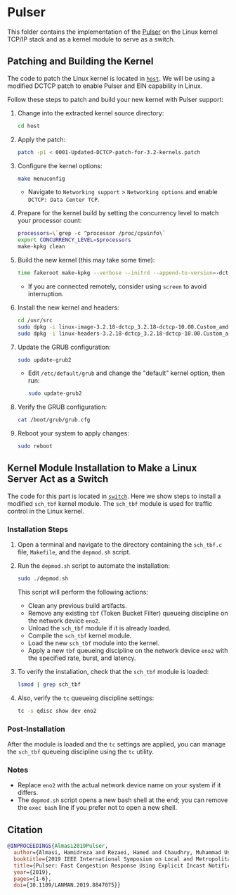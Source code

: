 Pulser
================================
This folder contains the implementation of the [Pulser](https://ieeexplore.ieee.org/document/8847075) on the Linux kernel TCP/IP stack and as a kernel module to serve as a switch.



## Patching and Building the Kernel
The code to patch the Linux kernel is located in [`host`](https://github.com/hamidralmasi/Pulser/tree/master/host). We will be using a modified DCTCP patch to enable Pulser and EIN capability in Linux.

Follow these steps to patch and build your new kernel with Pulser support:


1. Change into the extracted kernel source directory:
   ```bash
   cd host
   ```

2. Apply the patch:
   ```bash
   patch -p1 < 0001-Updated-DCTCP-patch-for-3.2-kernels.patch
   ```

3. Configure the kernel options:
   ```bash
   make menuconfig
   ```
   - Navigate to `Networking support` > `Networking options` and enable `DCTCP: Data Center TCP`.

4. Prepare for the kernel build by setting the concurrency level to match your processor count:
   ```bash
   processors=\`grep -c ^processor /proc/cpuinfo\`
   export CONCURRENCY_LEVEL=$processors
   make-kpkg clean
   ```

5. Build the new kernel (this may take some time):
   ```bash
   time fakeroot make-kpkg --verbose --initrd --append-to-version=-dctcp kernel_image kernel_headers
   ```
   - If you are connected remotely, consider using `screen` to avoid interruption.

6. Install the new kernel and headers:
   ```bash
   cd /usr/src
   sudo dpkg -i linux-image-3.2.18-dctcp_3.2.18-dctcp-10.00.Custom_amd64.deb
   sudo dpkg -i linux-headers-3.2.18-dctcp_3.2.18-dctcp-10.00.Custom_amd64.deb
   ```

7. Update the GRUB configuration:
   ```bash
   sudo update-grub2
   ```
   - Edit `/etc/default/grub` and change the "default" kernel option, then run:
     ```bash
     sudo update-grub2
     ```

8. Verify the GRUB configuration:
   ```bash
   cat /boot/grub/grub.cfg
   ```

9. Reboot your system to apply changes:
    ```bash
    sudo reboot
    ```
## Kernel Module Installation to Make a Linux Server Act as a Switch

The code for this part is located in [`switch`](https://github.com/hamidralmasi/Pulser/tree/master/switch). Here we show steps to install a modified `sch_tbf` kernel module. The `sch_tbf` module is used for traffic control in the Linux kernel.

### Installation Steps

1. Open a terminal and navigate to the directory containing the `sch_tbf.c` file, `Makefile`, and the `depmod.sh` script.

2. Run the `depmod.sh` script to automate the installation:
   ```bash
   sudo ./depmod.sh
   ```
   This script will perform the following actions:
   - Clean any previous build artifacts.
   - Remove any existing `tbf` (Token Bucket Filter) queueing discipline on the network device `eno2`.
   - Unload the `sch_tbf` module if it is already loaded.
   - Compile the `sch_tbf` kernel module.
   - Load the new `sch_tbf` module into the kernel.
   - Apply a new `tbf` queueing discipline on the network device `eno2` with the specified rate, burst, and latency.

3. To verify the installation, check that the `sch_tbf` module is loaded:
   ```bash
   lsmod | grep sch_tbf
   ```

4. Also, verify the `tc` queueing discipline settings:
   ```bash
   tc -s qdisc show dev eno2
   ```

### Post-Installation

After the module is loaded and the `tc` settings are applied, you can manage the `sch_tbf` queueing discipline using the `tc` utility.

### Notes

- Replace `eno2` with the actual network device name on your system if it differs.
- The `depmod.sh` script opens a new bash shell at the end; you can remove the `exec bash` line if you prefer not to open a new shell.


## Citation
```bib
@INPROCEEDINGS{Almasi2019Pulser,
  author={Almasi, Hamidreza and Rezaei, Hamed and Chaudhry, Muhammad Usama and Vamanan, Balajee},
  booktitle={2019 IEEE International Symposium on Local and Metropolitan Area Networks (LANMAN)}, 
  title={Pulser: Fast Congestion Response Using Explicit Incast Notifications for Datacenter Networks}, 
  year={2019},
  pages={1-6},
  doi={10.1109/LANMAN.2019.8847075}}
```
